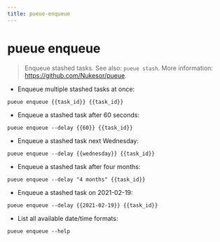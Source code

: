 ```yaml
---
title: pueue-enqueue
---
```

# pueue enqueue

> Enqueue stashed tasks.
> See also: `pueue stash`.
> More information: <https://github.com/Nukesor/pueue>.

- Enqueue multiple stashed tasks at once:

`pueue enqueue {{task_id}} {{task_id}}`

- Enqueue a stashed task after 60 seconds:

`pueue enqueue --delay {{60}} {{task_id}}`

- Enqueue a stashed task next Wednesday:

`pueue enqueue --delay {{wednesday}} {{task_id}}`

- Enqueue a stashed task after four months:

`pueue enqueue --delay "4 months" {{task_id}}`

- Enqueue a stashed task on 2021-02-19:

`pueue enqueue --delay {{2021-02-19}} {{task_id}}`

- List all available date/time formats:

`pueue enqueue --help`
